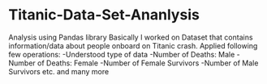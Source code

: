 # Titanic-Data-Set-Ananlysis
Analysis using Pandas library
Basically I worked on Dataset that contains information/data about people onboard on Titanic crash.
Applied following few operations:
-Understood type of data
-Number of Deaths: Male
-Number of Deaths: Female
-Number of Female Survivors
-Number of Male Survivors etc. and many more
